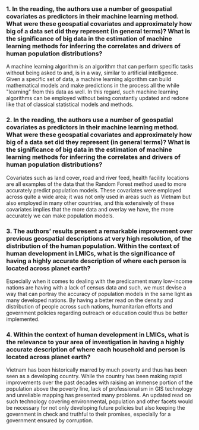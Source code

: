 ### 1. In the reading, the authors use a number of geospatial covariates as predictors in their machine learning method. What were these geospatial covariates and approximately how big of a data set did they represent (in general terms)? What is the significance of big data in the estimation of machine learning methods for inferring the correlates and drivers of human population distributions?

A machine learning algorithm is an algorithm that can perform specific tasks without being asked to and, is in a way, similar to artificial intelligence. Given a specific set of data, a machine learning algorithm can build mathematical models and make predictions in the process all the while "learning" from this data as well. In this regard, such machine learning algorithms can be employed without being constantly updated and redone like that of classical statistical models and methods.

### 2. In the reading, the authors use a number of geospatial covariates as predictors in their machine learning method. What were these geospatial covariates and approximately how big of a data set did they represent (in general terms)? What is the significance of big data in the estimation of machine learning methods for inferring the correlates and drivers of human population distributions?

Covariates such as land cover, road and river feed, health facility locations are all examples of the data that the Random Forest method used to more accurately predict population models. These covariates were employed across quite a wide area; it was not only used in areas such as Vietnam but also employed in many other countries, and this extensively of these covariates implies that the more data and overlay we have, the more accurately we can make population models. 

### 3. The authors’ results present a remarkable improvement over previous geospatial descriptions at very high resolution, of the distribution of the human population. Within the context of human development in LMICs, what is the significance of having a highly accurate description of where each person is located across planet earth?

Especially when it comes to dealing with the predicament many low-income nations are having with a lack of census data and such, we must devise a way that can portray the accuracy of population models in the same light as many developed nations. By having a better read on the density and distribution of people across such nations, humanitarian efforts and government policies regarding outreach or education could thus be better implemented.

### 4. Within the context of human development in LMICs, what is the relevance to your area of investigation in having a highly accurate description of where each household and person is located across planet earth?

Vietnam has been historically marred by much poverty and thus has been seen as a developing country. While the country has been making rapid improvements over the past decades with raising an immense portion of the population above the poverty line, lack of professionalism in GIS technology and unreliable mapping has presented many problems. An updated read on such technology covering environmental, population and other facets would be necessary for not only developing future policies but also keeping the government in check and truthful to their promises, especially for a government ensured by corruption.
